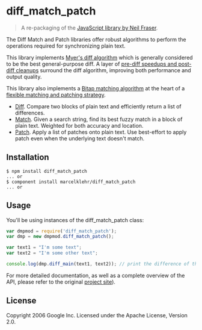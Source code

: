 # diff_match_patch

> A re-packaging of the [JavaScript library by Neil Fraser](https://code.google.com/p/google-diff-match-patch/).

The Diff Match and Patch libraries offer robust algorithms to perform the operations required for synchronizing plain text.

This library implements [Myer's diff algorithm](http://neil.fraser.name/software/diff_match_patch/myers.pdf) which is generally considered to be the best general-purpose diff. A layer of [pre-diff speedups and post-diff cleanups](http://neil.fraser.name/writing/diff/) surround the diff algorithm, improving both performance and output quality.

This library also implements a [Bitap matching algorithm](http://neil.fraser.name/software/diff_match_patch/bitap.ps) at the heart of a [flexible matching and patching strategy](http://neil.fraser.name/writing/patch/).

* [Diff](http://neil.fraser.name/software/diff_match_patch/svn/trunk/demos/demo_diff.html). Compare two blocks of plain text and efficiently return a list of differences.
* [Match](http://neil.fraser.name/software/diff_match_patch/svn/trunk/demos/demo_match.html). Given a search string, find its best fuzzy match in a block of plain text. Weighted for both accuracy and location.
* [Patch](http://neil.fraser.name/software/diff_match_patch/svn/trunk/demos/demo_patch.html). Apply a list of patches onto plain text. Use best-effort to apply patch even when the underlying text doesn't match.

## Installation

```
$ npm install diff_match_patch
... or
$ component install marcelklehr/diff_match_patch
... or
```

## Usage

You'll be using instances of the diff_match_patch class:

```javascript
var dmpmod = require('diff_match_patch');
var dmp = new dmpmod.diff_match_patch();

var text1 = "I'm some text";
var text2 = "I'm some other text";

console.log(dmp.diff_main(text1, text2)); // print the difference of the texts
```

For more detailed documentation, as well as a complete overview of the API, please refer to the original [project site](http://code.google.com/p/google-diff-match-patch/)).

## License

Copyright 2006 Google Inc. Licensed under the Apache License, Version 2.0.
